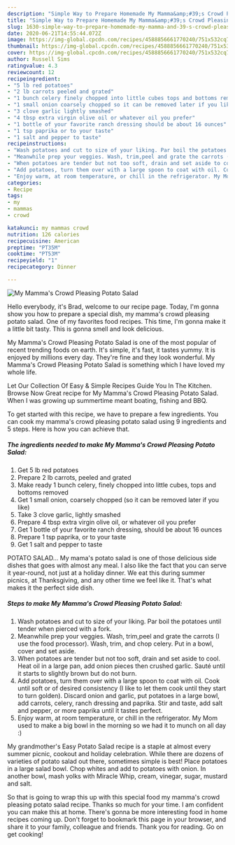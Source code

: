 ```yaml
---
description: "Simple Way to Prepare Homemade My Mamma&amp;#39;s Crowd Pleasing Potato Salad"
title: "Simple Way to Prepare Homemade My Mamma&amp;#39;s Crowd Pleasing Potato Salad"
slug: 1630-simple-way-to-prepare-homemade-my-mamma-and-39-s-crowd-pleasing-potato-salad
date: 2020-06-21T14:55:44.072Z
image: https://img-global.cpcdn.com/recipes/4588856661770240/751x532cq70/my-mammas-crowd-pleasing-potato-salad-recipe-main-photo.jpg
thumbnail: https://img-global.cpcdn.com/recipes/4588856661770240/751x532cq70/my-mammas-crowd-pleasing-potato-salad-recipe-main-photo.jpg
cover: https://img-global.cpcdn.com/recipes/4588856661770240/751x532cq70/my-mammas-crowd-pleasing-potato-salad-recipe-main-photo.jpg
author: Russell Sims
ratingvalue: 4.3
reviewcount: 12
recipeingredient:
- "5 lb red potatoes"
- "2 lb carrots peeled and grated"
- "1 bunch celery finely chopped into little cubes tops and bottoms removed"
- "1 small onion coarsely chopped so it can be removed later if you like"
- "3 clove garlic lightly smashed"
- "4 tbsp extra virgin olive oil or whatever oil you prefer"
- "1 bottle of your favorite ranch dressing should be about 16 ounces"
- "1 tsp paprika or to your taste"
- "1 salt and pepper to taste"
recipeinstructions:
- "Wash potatoes and cut to size of your liking. Par boil the potatoes until tender when pierced with a fork."
- "Meanwhile prep your veggies. Wash, trim,peel and grate the carrots (I use the food processor). Wash, trim, and chop celery. Put in a bowl, cover and set aside."
- "When potatoes are tender but not too soft, drain and set aside to cool.  Heat oil in a large pan, add onion pieces then crushed garlic. Sauté until it starts to slightly brown but do not burn."
- "Add potatoes, turn them over with a large spoon to coat with oil. Cook until soft or of desired consistency (I like to let them cook until they start to turn golden). Discard onion and garlic, put potatoes in a large bowl, add carrots, celery, ranch dressing and paprika. Stir and taste, add salt and pepper, or more paprika until it tastes perfect."
- "Enjoy warm, at room temperature, or chill in the refrigerator. My Mom used to make a big bowl in the morning so we had it to munch on all day :)"
categories:
- Recipe
tags:
- my
- mammas
- crowd

katakunci: my mammas crowd 
nutrition: 126 calories
recipecuisine: American
preptime: "PT35M"
cooktime: "PT53M"
recipeyield: "1"
recipecategory: Dinner

---
```



![My Mamma&#39;s Crowd Pleasing Potato Salad](https://img-global.cpcdn.com/recipes/4588856661770240/751x532cq70/my-mammas-crowd-pleasing-potato-salad-recipe-main-photo.jpg)

Hello everybody, it's Brad, welcome to our recipe page. Today, I'm gonna show you how to prepare a special dish, my mamma&#39;s crowd pleasing potato salad. One of my favorites food recipes. This time, I'm gonna make it a little bit tasty. This is gonna smell and look delicious.

My Mamma&#39;s Crowd Pleasing Potato Salad is one of the most popular of recent trending foods on earth. It's simple, it's fast, it tastes yummy. It is enjoyed by millions every day. They're fine and they look wonderful. My Mamma&#39;s Crowd Pleasing Potato Salad is something which I have loved my whole life.

Let Our Collection Of Easy &amp; Simple Recipes Guide You In The Kitchen. Browse Now Great recipe for My Mamma&#39;s Crowd Pleasing Potato Salad. When I was growing up summertime meant boating, fishing and BBQ.


To get started with this recipe, we have to prepare a few ingredients. You can cook my mamma&#39;s crowd pleasing potato salad using 9 ingredients and 5 steps. Here is how you can achieve that.

<!--inarticleads1-->

##### The ingredients needed to make My Mamma&#39;s Crowd Pleasing Potato Salad:

1. Get 5 lb red potatoes
1. Prepare 2 lb carrots, peeled and grated
1. Make ready 1 bunch celery, finely chopped into little cubes, tops and bottoms removed
1. Get 1 small onion, coarsely chopped (so it can be removed later if you like)
1. Take 3 clove garlic, lightly smashed
1. Prepare 4 tbsp extra virgin olive oil, or whatever oil you prefer
1. Get 1 bottle of your favorite ranch dressing, should be about 16 ounces
1. Prepare 1 tsp paprika, or to your taste
1. Get 1 salt and pepper to taste


POTATO SALAD… My mama&#39;s potato salad is one of those delicious side dishes that goes with almost any meal. I also like the fact that you can serve it year-round, not just at a holiday dinner. We eat this during summer picnics, at Thanksgiving, and any other time we feel like it. That&#39;s what makes it the perfect side dish. 

<!--inarticleads2-->

##### Steps to make My Mamma&#39;s Crowd Pleasing Potato Salad:

1. Wash potatoes and cut to size of your liking. Par boil the potatoes until tender when pierced with a fork.
1. Meanwhile prep your veggies. Wash, trim,peel and grate the carrots (I use the food processor). Wash, trim, and chop celery. Put in a bowl, cover and set aside.
1. When potatoes are tender but not too soft, drain and set aside to cool.  Heat oil in a large pan, add onion pieces then crushed garlic. Sauté until it starts to slightly brown but do not burn.
1. Add potatoes, turn them over with a large spoon to coat with oil. Cook until soft or of desired consistency (I like to let them cook until they start to turn golden). Discard onion and garlic, put potatoes in a large bowl, add carrots, celery, ranch dressing and paprika. Stir and taste, add salt and pepper, or more paprika until it tastes perfect.
1. Enjoy warm, at room temperature, or chill in the refrigerator. My Mom used to make a big bowl in the morning so we had it to munch on all day :)


My grandmother&#39;s Easy Potato Salad recipe is a staple at almost every summer picnic, cookout and holiday celebration. While there are dozens of varieties of potato salad out there, sometimes simple is best! Place potatoes in a large salad bowl. Chop whites and add to potatoes with onion. In another bowl, mash yolks with Miracle Whip, cream, vinegar, sugar, mustard and salt. 

So that is going to wrap this up with this special food my mamma&#39;s crowd pleasing potato salad recipe. Thanks so much for your time. I am confident you can make this at home. There's gonna be more interesting food in home recipes coming up. Don't forget to bookmark this page in your browser, and share it to your family, colleague and friends. Thank you for reading. Go on get cooking!
